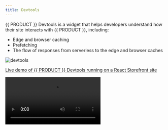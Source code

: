 ```yaml
---
title: Devtools
---
```


{{ PRODUCT }} Devtools is a widget that helps developers understand how their site interacts with {{ PRODUCT }}, including:

- Edge and browser caching
- Prefetching
- The flow of responses from serverless to the edge and browser caches

![devtools](/images/devtools/devtools.png?width=300)

[Live demo of {{ PRODUCT }} Devtools running on a React Storefront site](https://demo.reactstorefront.io/__edgio__/devtools/enable)

<Video src="https://player.vimeo.com/video/691580899" />

## Installation {/* installation */}

Devtools, which requires our CDN-as-code approach to CDN configuration, is automatically installed when you initialize your property (`{{ FULL_CLI_NAME }} init`). Use the following installation instructions if Devtools was not installed when your property was initalized.

### Packages {/* packages */}

In order to enable {{ PRODUCT }} Devtools, first ensure that the `{{ PACKAGE_NAME }}/devtools` and `{{ PACKAGE_NAME }}/prefetch` packages have been added to your project. To install them using NPM, run:

<SnippetGroup>

```bash tabLabel="npm"
npm i -D {{ PACKAGE_NAME }}/devtools {{ PACKAGE_NAME }}/prefetch
```

```bash tabLabel="Yarn"
yarn add --dev {{ PACKAGE_NAME }}/devtools {{ PACKAGE_NAME }}/prefetch
```

</SnippetGroup>

### Client Widget {/* client-widget */}

<Callout type="info">

You may skip this step if you are using `{{ PACKAGE_NAME }}/next` or `{{ PACKAGE_NAME }}/nuxt`.

</Callout>

Add the following to your client JavaScript bundle:

```js
import installDevtools from '{{ PACKAGE_NAME }}/devtools/install';

installDevtools();
```

Alternatively, you can add the following `script` tag to your app's HTML:

```html
<script defer src="/__edgio__/devtools/install.js"></script>
```

### Service Worker {/* service-worker */}

Then, if you haven't already, enable `{{ PACKAGE_NAME }}/prefetch` in your service worker. See [Prefetching](/guides/performance/prefetching) for more information on enabling `{{ PACKAGE_NAME }}/prefetch`.

## Enabling or Disabling the Devtools {/* enabling-or-disabling-the-devtools */}

By default, {{ PRODUCT }} Devtools is enabled when your app is served from `localhost`, `127.0.0.1` or any `*.{{ LINK_DOMAIN }}` domain.

To customize when {{ PRODUCT }} Devtools appear:

### Per Environment {/* per-environment */}

Using the {{ PORTAL_LINK }}, navigate to your environment and create an environment variable named `PREVIEW_{{ PRODUCT_NAME_UPPER }}_DEVTOOLS_ENABLED`. Set the value to `true` or `false` to explicitly enable or disable the Devtools on the given environment.

### Per Browsing Session {/* per-browsing-session */}

Point your browser to `/__edgio__/devtools/enable` or `/__edgio__/devtools/disable` to explicitly enable or disable {{ PRODUCT }} Devtools for your browsing session. This takes precedence over the environment config and the domain default.

If the Devtools were previously enabled and you disable them, you may want to remove the service worker to get rid of the Devtools-specific route handlers that were installed on-demand when enabling it. This can be done using the Application tab in Chrome Developer Tools.

